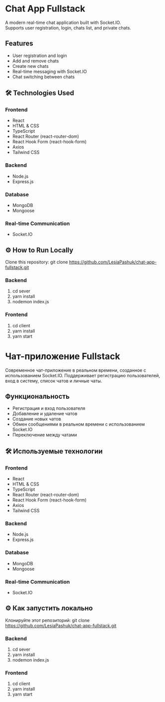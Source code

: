 # Chat App Fullstack

A modern real-time chat application built with Socket.IO.  
Supports user registration, login, chats list, and private chats.

## Features

- User registration and login
- Add and remove chats
- Create new chats
- Real-time messaging with Socket.IO
- Chat switching between chats

## 🛠️ Technologies Used

### Frontend
- React
- HTML & CSS
- TypeScript
- React Router (react-router-dom)
- React Hook Form (react-hook-form)
- Axios
- Tailwind CSS 

### Backend
- Node.js
- Express.js

### Database
- MongoDB
- Mongoose

### Real-time Communication
- Socket.IO

## ⚙️ How to Run Locally

Clone this repository:
git clone https://github.com/LesiaPashuk/chat-app-fullstack.git
### Backend
1. cd sever
2. yarn install
3. nodemon index.js
### Frontend
1. cd client
2. yarn install
3. yarn start

# Чат-приложение Fullstack
Современное чат-приложение в реальном времени, созданное с использованием Socket.IO.
Поддерживает регистрацию пользователей, вход в систему, список чатов и личные чаты.

## Функциональность
- Регистрация и вход пользователя
- Добавление и удаление чатов
- Создание новых чатов
- Обмен сообщениями в реальном времени с использованием Socket.IO
- Переключение между чатами

## 🛠️ Используемые технологии

### Frontend
- React
- HTML & CSS
- TypeScript
- React Router (react-router-dom)
- React Hook Form (react-hook-form)
- Axios
- Tailwind CSS 

### Backend
- Node.js
- Express.js

### Database
- MongoDB
- Mongoose

### Real-time Communication
- Socket.IO

## ⚙️ Как запустить локально
Клонируйте этот репозиторий:
git clone https://github.com/LesiaPashuk/chat-app-fullstack.git

### Backend
1. cd sever
2. yarn install
3. nodemon index.js
### Frontend
1. cd client
2. yarn install
3. yarn start

